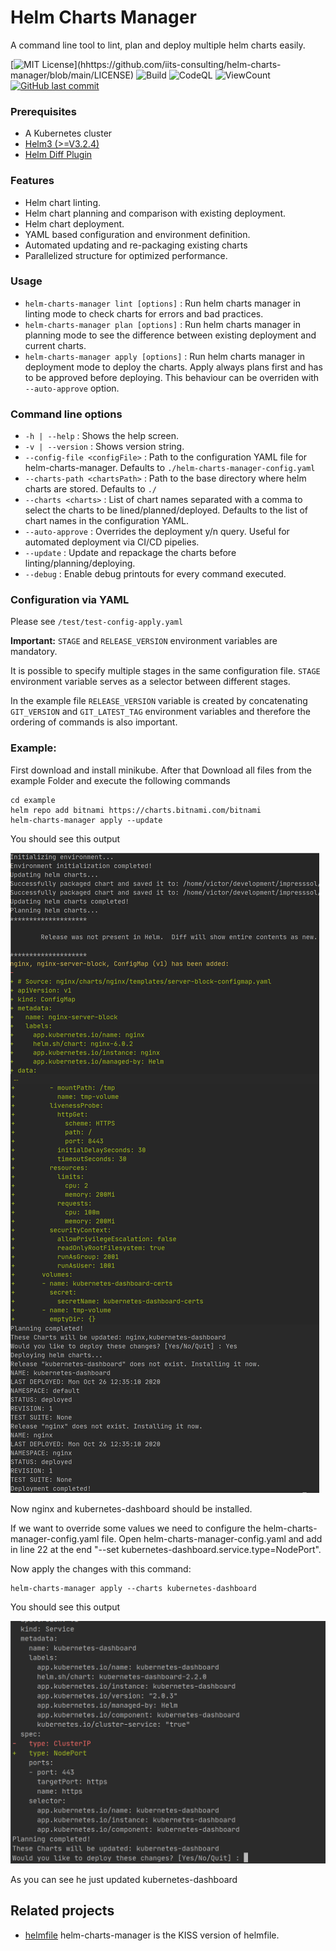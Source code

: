 # Helm Charts Manager #

A command line tool to lint, plan and deploy multiple helm charts easily.

[![MIT License](https://img.shields.io/apm/l/atomic-design-ui.svg?)](hhttps://github.com/iits-consulting/helm-charts-manager/blob/main/LICENSE)
![Build](https://github.com/iits-consulting/helm-charts-manager/workflows/Build/badge.svg)
![CodeQL](https://github.com/iits-consulting/helm-charts-manager/workflows/CodeQL/badge.svg)
![ViewCount](https://views.whatilearened.today/views/github/iits-consulting/helm-charts-manager.svg)
[![GitHub last commit](https://img.shields.io/github/last-commit/google/skia.svg?style=flat)]()

### Prerequisites ###

* A Kubernetes cluster
* [Helm3 (>=V3.2.4)](https://helm.sh/docs/intro/install/)
* [Helm Diff Plugin](https://github.com/databus23/helm-diff)

### Features ###

* Helm chart linting.
* Helm chart planning and comparison with existing deployment.
* Helm chart deployment.
* YAML based configuration and environment definition.
* Automated updating and re-packaging existing charts
* Parallelized structure for optimized performance.

### Usage ###
* `helm-charts-manager lint [options]` : Run helm charts manager in linting mode to check charts for errors and bad practices.
* `helm-charts-manager plan [options]` : Run helm charts manager in planning mode to see the difference between existing deployment and current charts.
* `helm-charts-manager apply [options]` : Run helm charts manager in deployment mode to deploy the charts. Apply always plans first and has to be approved before deploying. This behaviour can be overriden with `--auto-approve` option.

### Command line options ###

* `-h | --help` : Shows the help screen.
* `-v | --version` : Shows version string.
* `--config-file <configFile>` : Path to the configuration YAML file for helm-charts-manager. Defaults to `./helm-charts-manager-config.yaml`
* `--charts-path <chartsPath>` : Path to the base directory where helm charts are stored. Defaults to `./`
* `--charts <charts>` : List of chart names separated with a comma to select the charts to be lined/planned/deployed. Defaults to the list of chart names in the configuration YAML.
* `--auto-approve` : Overrides the deployment y/n query. Useful for automated deployment via CI/CD pipelies.
* `--update` : Update and repackage the charts before linting/planning/deploying.
* `--debug` : Enable debug printouts for every command executed.

### Configuration via YAML ###
Please see `/test/test-config-apply.yaml`

**Important:** `STAGE` and `RELEASE_VERSION` environment variables are mandatory.

It is possible to specify multiple stages in the same configuration file. `STAGE` environment variable serves as a selector between different stages.

In the example file `RELEASE_VERSION` variable is created by concatenating `GIT_VERSION` and `GIT_LATEST_TAG` environment variables and therefore the ordering of commands is also important.

### Example: ###

First download and install minikube.
After that Download all files from the example Folder and execute the following commands

```console
cd example
helm repo add bitnami https://charts.bitnami.com/bitnami
helm-charts-manager apply --update
```
You should see this output

![ApplyResult](./example/ExampleApply.png)

Now nginx and kubernetes-dashboard should be installed.

If we want to override some values we need to configure the helm-charts-manager-config.yaml file.
Open helm-charts-manager-config.yaml and add in line 22 at the end "--set kubernetes-dashboard.service.type=NodePort".

Now apply the changes with this command:

```console
helm-charts-manager apply --charts kubernetes-dashboard
```

You should see this output

![ChangeResult](./example/ExampleChange.png)

As you can see he just updated kubernetes-dashboard

## Related projects

- [helmfile](https://github.com/roboll/helmfile) helm-charts-manager is the KISS version of helmfile. 
